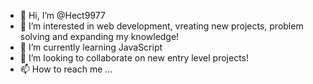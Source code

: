- 👋 Hi, I’m @Hect9977
- 👀 I’m interested in web development, vreating new projects, problem solving and expanding my knowledge! 
- 🌱 I’m currently learning JavaScript
- 💞️ I’m looking to collaborate on new entry level projects!
- 📫 How to reach me ...

<!---
Hect9977/Hect9977 is a ✨ special ✨ repository because its `README.md` (this file) appears on your GitHub profile.
You can click the Preview link to take a look at your changes.
--->
